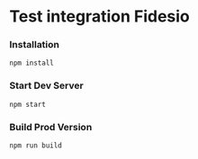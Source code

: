 # Test integration Fidesio

### Installation

```
npm install
```

### Start Dev Server

```
npm start
```

### Build Prod Version

```
npm run build
```
